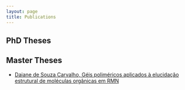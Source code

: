 ```yaml
---
layout: page
title: Publications
---
```


## PhD Theses

## Master Theses

* [Daiane de Souza Carvalho, Géis poliméricos aplicados à elucidação estrutural de moléculas orgânicas em RMN](https://repositorio.ufpe.br/handle/123456789/37064)
